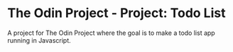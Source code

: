 # The Odin Project - Project: Todo List

A project for The Odin Project where the goal is to make a todo list app running in Javascript. 
